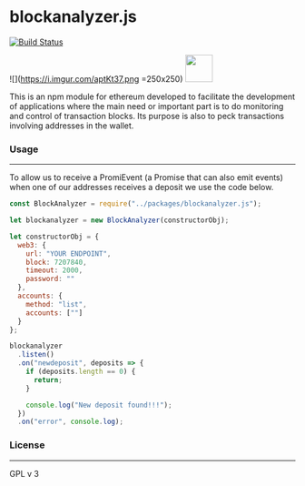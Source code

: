 # blockanalyzer.js

[![Build Status](https://img.shields.io/badge/Build%20Status-Alpha-informational)](https://travis-ci.org/joemccann/dillinger)

![](https://i.imgur.com/aptKt37.png =250x250)
<img src="https://i.imgur.com/aptKt37.png" width="48">

This is an npm module for ethereum developed to facilitate the development of applications where the main need or important part is to do monitoring and control of transaction blocks.
Its purpose is also to peck transactions involving addresses in the wallet.

### Usage
---

To allow us to receive a PromiEvent (a Promise that can also emit events) when one of our addresses receives a deposit we use the code below.

``` javascript
const BlockAnalyzer = require("../packages/blockanalyzer.js");

let blockanalyzer = new BlockAnalyzer(constructorObj);

let constructorObj = {
  web3: {
    url: "YOUR ENDPOINT",
    block: 7207840,
    timeout: 2000,
    password: ""
  },
  accounts: {
    method: "list",
    accounts: [""]
  }
};

blockanalyzer
  .listen()
  .on("newdeposit", deposits => {
    if (deposits.length == 0) {
      return;
    }

    console.log("New deposit found!!!");
  })
  .on("error", console.log);
```

### License
---
GPL v 3
